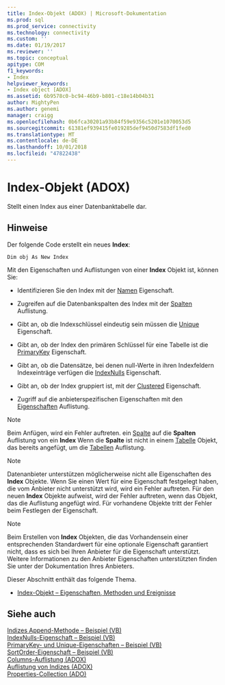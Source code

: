 ```yaml
---
title: Index-Objekt (ADOX) | Microsoft-Dokumentation
ms.prod: sql
ms.prod_service: connectivity
ms.technology: connectivity
ms.custom: ''
ms.date: 01/19/2017
ms.reviewer: ''
ms.topic: conceptual
apitype: COM
f1_keywords:
- Index
helpviewer_keywords:
- Index object [ADOX]
ms.assetid: 6b9578c0-bc94-46b9-b801-c18e14b04b31
author: MightyPen
ms.author: genemi
manager: craigg
ms.openlocfilehash: 0b6fca30201a93b84f59e9356c5201e1070053d5
ms.sourcegitcommit: 61381ef939415fe019285def9450d7583df1fed0
ms.translationtype: MT
ms.contentlocale: de-DE
ms.lasthandoff: 10/01/2018
ms.locfileid: "47822438"
---
```

# <a name="index-object-adox"></a>Index-Objekt (ADOX)
Stellt einen Index aus einer Datenbanktabelle dar.  
  
## <a name="remarks"></a>Hinweise  
 Der folgende Code erstellt ein neues **Index**:  
  
```  
Dim obj As New Index  
```  
  
 Mit den Eigenschaften und Auflistungen von einer **Index** Objekt ist, können Sie:  
  
-   Identifizieren Sie den Index mit der [Namen](../../../ado/reference/adox-api/name-property-adox.md) Eigenschaft.  
  
-   Zugreifen auf die Datenbankspalten des Index mit der [Spalten](../../../ado/reference/adox-api/columns-collection-adox.md) Auflistung.  
  
-   Gibt an, ob die Indexschlüssel eindeutig sein müssen die [Unique](../../../ado/reference/adox-api/unique-property-adox.md) Eigenschaft.  
  
-   Gibt an, ob der Index den primären Schlüssel für eine Tabelle ist die [PrimaryKey](../../../ado/reference/adox-api/primarykey-property-adox.md) Eigenschaft.  
  
-   Gibt an, ob die Datensätze, bei denen null-Werte in ihren Indexfeldern Indexeinträge verfügen die [IndexNulls](../../../ado/reference/adox-api/indexnulls-property-adox.md) Eigenschaft.  
  
-   Gibt an, ob der Index gruppiert ist, mit der [Clustered](../../../ado/reference/adox-api/clustered-property-adox.md) Eigenschaft.  
  
-   Zugriff auf die anbieterspezifischen Eigenschaften mit den [Eigenschaften](../../../ado/reference/ado-api/properties-collection-ado.md) Auflistung.  
  
> [!NOTE]
>  Beim Anfügen, wird ein Fehler auftreten. ein [Spalte](../../../ado/reference/adox-api/column-object-adox.md) auf die **Spalten** Auflistung von ein **Index** Wenn die **Spalte** ist nicht in einem [Tabelle](../../../ado/reference/adox-api/table-object-adox.md) Objekt, das bereits angefügt, um die [Tabellen](../../../ado/reference/adox-api/tables-collection-adox.md) Auflistung.  
  
> [!NOTE]
>  Datenanbieter unterstützen möglicherweise nicht alle Eigenschaften des **Index** Objekte. Wenn Sie einen Wert für eine Eigenschaft festgelegt haben, die vom Anbieter nicht unterstützt wird, wird ein Fehler auftreten. Für den neuen **Index** Objekte aufweist, wird der Fehler auftreten, wenn das Objekt, das die Auflistung angefügt wird. Für vorhandene Objekte tritt der Fehler beim Festlegen der Eigenschaft.  
  
> [!NOTE]
>  Beim Erstellen von **Index** Objekten, die das Vorhandensein einer entsprechenden Standardwert für eine optionale Eigenschaft garantiert nicht, dass es sich bei Ihren Anbieter für die Eigenschaft unterstützt. Weitere Informationen zu den Anbieter Eigenschaften unterstützten finden Sie unter der Dokumentation Ihres Anbieters.  
  
 Dieser Abschnitt enthält das folgende Thema.  
  
-   [Index-Objekt – Eigenschaften, Methoden und Ereignisse](../../../ado/reference/adox-api/index-object-properties-methods-and-events.md)  
  
## <a name="see-also"></a>Siehe auch  
 [Indizes Append-Methode – Beispiel (VB)](../../../ado/reference/adox-api/indexes-append-method-example-vb.md)   
 [IndexNulls-Eigenschaft – Beispiel (VB)](../../../ado/reference/adox-api/indexnulls-property-example-vb.md)   
 [PrimaryKey- und Unique-Eigenschaften – Beispiel (VB)](../../../ado/reference/adox-api/primarykey-and-unique-properties-example-vb.md)   
 [SortOrder-Eigenschaft – Beispiel (VB)](../../../ado/reference/adox-api/sortorder-property-example-vb.md)   
 [Columns-Auflistung (ADOX)](../../../ado/reference/adox-api/columns-collection-adox.md)   
 [Auflistung von Indizes (ADOX)](../../../ado/reference/adox-api/indexes-collection-adox.md)   
 [Properties-Collection (ADO)](../../../ado/reference/ado-api/properties-collection-ado.md)
